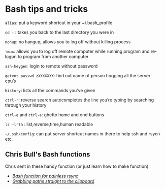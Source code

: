Bash tips and tricks
====================

`alias`: put a keyword shortcut in your ~/.bash_profile

`cd -` : takes you back to the last directory you were in

`nohup`: no hangup, allows you to log off without killing process

`tmux`: allows you to log off remote computer while running program and re-logon to program from another computer

`ssh-keygen`: login to remote without password

`getent passwd zXXXXXXX`: find out name of person hogging all the server cpu’s

`history`: lists all the commands you’ve given

`ctrl-r`: reverse search autocompletes the line you’re typing by searching through your history

`ctrl-e` and `ctrl-a`: ghetto home and end buttons

`ls –lrth` : list,reverse,time,human readable

`~/.ssh/config`: can put server shortcut names in there to help ssh and rsycn etc.

Chris Bull's Bash functions
---------------------------

Chris sent in these handy function (or just learn how to make function)

* [*Bash function for painless rsync*](http://christopherbull.com.au/hpc/bash-function-rsync/)
* [*Grabbing paths straight to the clipboard*](http://christopherbull.com.au/hpc/bash-function-clipit/)

